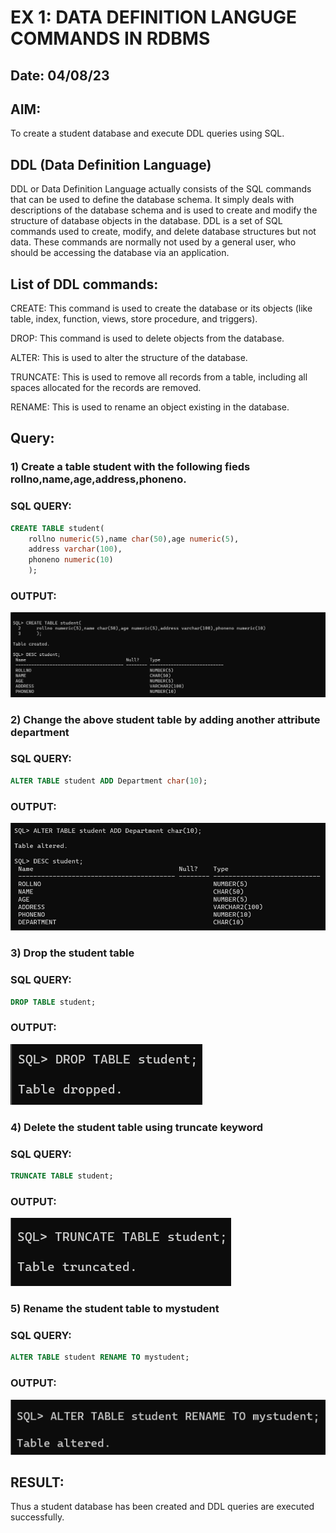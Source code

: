 # EX 1: DATA DEFINITION LANGUGE COMMANDS IN RDBMS
## Date: 04/08/23
## AIM:
To create a student database and execute DDL queries using SQL.


## DDL (Data Definition Language)

DDL or Data Definition Language actually consists of the SQL commands that can be used to define the database schema. It simply deals with descriptions of the database schema and is used to create and modify the structure of database objects in the database. DDL is a set of SQL commands used to create, modify, and delete database structures but not data. These commands are normally not used by a general user, who should be accessing the database via an application.

 
## List of DDL commands: 

CREATE: This command is used to create the database or its objects (like table, index, function, views, store procedure, and triggers).

DROP: This command is used to delete objects from the database.

ALTER: This is used to alter the structure of the database.

TRUNCATE: This is used to remove all records from a table, including all spaces allocated for the records are removed.

RENAME: This is used to rename an object existing in the database.


## Query:
### 1) Create a table student with the following fieds rollno,name,age,address,phoneno.

### SQL QUERY: 
```sql 
CREATE TABLE student(
    rollno numeric(5),name char(50),age numeric(5),
    address varchar(100),
    phoneno numeric(10)
    );
```

### OUTPUT:

![create](./create.png)

### 2) Change the above student table by adding another attribute department

### SQL QUERY: 
```sql
ALTER TABLE student ADD Department char(10);
```
### OUTPUT:

![add](/add.png)

### 3) Drop the student table
 
### SQL QUERY: 
```sql
DROP TABLE student;
```

### OUTPUT:

![drop](/drop.png)

### 4) Delete the student table using truncate keyword

### SQL QUERY: 
```sql
TRUNCATE TABLE student;
```

### OUTPUT:

![truncate](/truncate.png)

### 5) Rename the student table to mystudent

### SQL QUERY: 
```sql
ALTER TABLE student RENAME TO mystudent;
```

### OUTPUT:

![rename](/rename.png)

## RESULT:
Thus a student database has been created and DDL queries are executed successfully.
